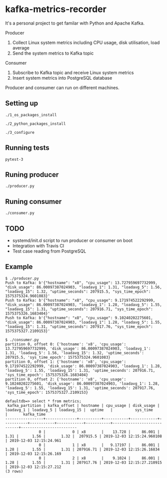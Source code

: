 # kafka-metrics-recorder
It's a personal project to get familar with Python and Apache Kafka.

Producer
1. Collect Linux system metrics including CPU usage, disk utilisation, load average
2. Send the system metrics to Kafka topic

Consumer
1. Subscribe to Kafka topic and receive Linux system metrics
2. Insert system metrics into PostgreSQL database

Producer and consumer can run on different machines.

## Setting up
```
./1_os_packages_install

./2_python_packages_install

./3_configure
```

## Running tests
```
pytest-3
```

## Runing producer
```
./producer.py
```

## Runing consumer
```
./consumer.py
```

## TODO
- systemd/init.d script to run producer or consumer on boot
- Integration with Travis CI
- Test case reading from PostgreSQL

## Example
```
$ ./producer.py
Push to Kafka: b'{"hostname": "x8", "cpu_usage": 13.727959697732999, "disk_usage": 86.00097387024903, "loadavg_1": 1.31, "loadavg_5": 1.56, "loadavg_15": 1.32, "uptime_seconds": 207915.5, "sys_time_epoch": 1575375324.9601083}'
Push to Kafka: b'{"hostname": "x8", "cpu_usage": 9.171974522292999, "disk_usage": 86.00097387024903, "loadavg_1": 1.28, "loadavg_5": 1.55, "loadavg_15": 1.31, "uptime_seconds": 207916.71, "sys_time_epoch": 1575375326.1683404}'
Push to Kafka: b'{"hostname": "x8", "cpu_usage": 9.10240202275601, "disk_usage": 86.00097387024903, "loadavg_1": 1.28, "loadavg_5": 1.55, "loadavg_15": 1.31, "uptime_seconds": 207917.76, "sys_time_epoch": 1575375327.2109153}'
```

```
$ ./consumer.py
partition 0, offset 0: {'hostname': 'x8', 'cpu_usage': 13.727959697732999, 'disk_usage': 86.00097387024903, 'loadavg_1': 1.31, 'loadavg_5': 1.56, 'loadavg_15': 1.32, 'uptime_seconds': 207915.5, 'sys_time_epoch': 1575375324.9601083}
partition 0, offset 1: {'hostname': 'x8', 'cpu_usage': 9.171974522292999, 'disk_usage': 86.00097387024903, 'loadavg_1': 1.28, 'loadavg_5': 1.55, 'loadavg_15': 1.31, 'uptime_seconds': 207916.71, 'sys_time_epoch': 1575375326.1683404}
partition 0, offset 2: {'hostname': 'x8', 'cpu_usage': 9.10240202275601, 'disk_usage': 86.00097387024903, 'loadavg_1': 1.28, 'loadavg_5': 1.55, 'loadavg_15': 1.31, 'uptime_seconds': 207917.76, 'sys_time_epoch': 1575375327.2109153}
```

```
defaultdb=> select * from metrics;
 kafka_partition | kafka_offset | hostname | cpu_usage | disk_usage | loadavg_1 | loadavg_5 | loadavg_15 |  uptime   |          sys_time          |       kafka_time
-----------------+--------------+----------+-----------+------------+-----------+-----------+------------+-----------+----------------------------+-------------------------
               0 |            0 | x8       |    13.728 |     86.001 |      1.31 |      1.56 |       1.32 |  207915.5 | 2019-12-03 12:15:24.960108 | 2019-12-03 12:15:24.961
               0 |            1 | x8       |   9.17197 |     86.001 |      1.28 |      1.55 |       1.31 | 207916.71 | 2019-12-03 12:15:26.16834  | 2019-12-03 12:15:26.169
               0 |            2 | x8       |    9.1024 |     86.001 |      1.28 |      1.55 |       1.31 | 207917.76 | 2019-12-03 12:15:27.210915 | 2019-12-03 12:15:27.212
(3 rows)
```

